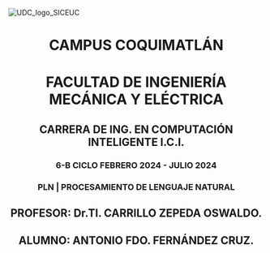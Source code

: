 ![UDC_logo_SICEUC](https://portal.ucol.mx/content/micrositios/188/image/Escudo2021/Dos_lineas_Izq/UdeC_2L%20izq_872.png)
<center> <h1>CAMPUS COQUIMATLÁN</h1> </center>


<center> <h1>FACULTAD DE INGENIERÍA MECÁNICA Y ELÉCTRICA</h1> </center>
<center> <h2>CARRERA DE ING. EN COMPUTACIÓN INTELIGENTE I.C.I.</h1> </center>
<center> <h3>6-B CICLO FEBRERO 2024 - JULIO 2024</h1> </center>
<center> <h3>PLN | PROCESAMIENTO DE LENGUAJE NATURAL</h1> </center>

<center> <h2>PROFESOR: Dr.TI. CARRILLO ZEPEDA OSWALDO.</h1> </center>

<center> <h2>ALUMNO: ANTONIO FDO. FERNÁNDEZ CRUZ.</h1> </center>

